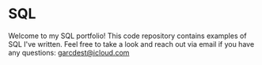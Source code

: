 # SQL
Welcome to my SQL portfolio! This code repository contains examples of SQL I've written. 
Feel free to take a look and reach out via email if you have any questions:
garcdest@icloud.com
